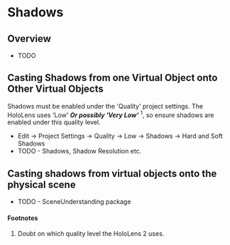 # Shadows
## Overview

- TODO

## Casting Shadows from one Virtual Object onto Other Virtual Objects

Shadows must be enabled under the 'Quality' project settings. The HoloLens uses 'Low' ***Or possibly 'Very Low'*** <sup>1</sup>, so ensure shadows are enabled under this quality level. 
- Edit -> Project Settings -> Quality -> Low -> Shadows -> Hard and Soft Shadows
- TODO - Shadows, Shadow Resolution etc.

## Casting shadows from virtual objects onto the physical scene

- TODO - SceneUnderstanding package

#### Footnotes

1. Doubt on which quality level the HoloLens 2 uses.